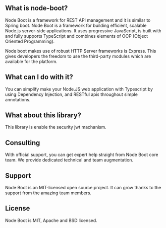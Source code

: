 ## What is node-boot?
Node Boot is a framework for REST API management and it is similar to Spring boot. Node Boot is a framework for building efficient, scalable Node.js server-side applications. It uses progressive JavaScript, is built with and fully supports TypeScript and combines elements of OOP (Object Oriented Programming). 

Node boot makes use of robust HTTP Server frameworks is Express. This gives developers the freedom to use the third-party modules which are available for the platform.

## What can I do with it?
You can simplify make your Node.JS web application with Typescript by using Dependency Injection, and RESTful apis throughout simple annotations.

## What about this library?
This library is enable the security jwt machanism.


## Consulting
With official support, you can get expert help straight from Node Boot core team. We provide dedicated technical and team augmentation.

## Support
Node Boot is an MIT-licensed open source project. It can grow thanks to the support from the amazing team members.

<!-- ## Stay in touch

* Author - [<a href="https://codequality.us" target="_blank">Codequality Technologies</a>] -->

## License

Node Boot is MIT, Apache and BSD licensed.